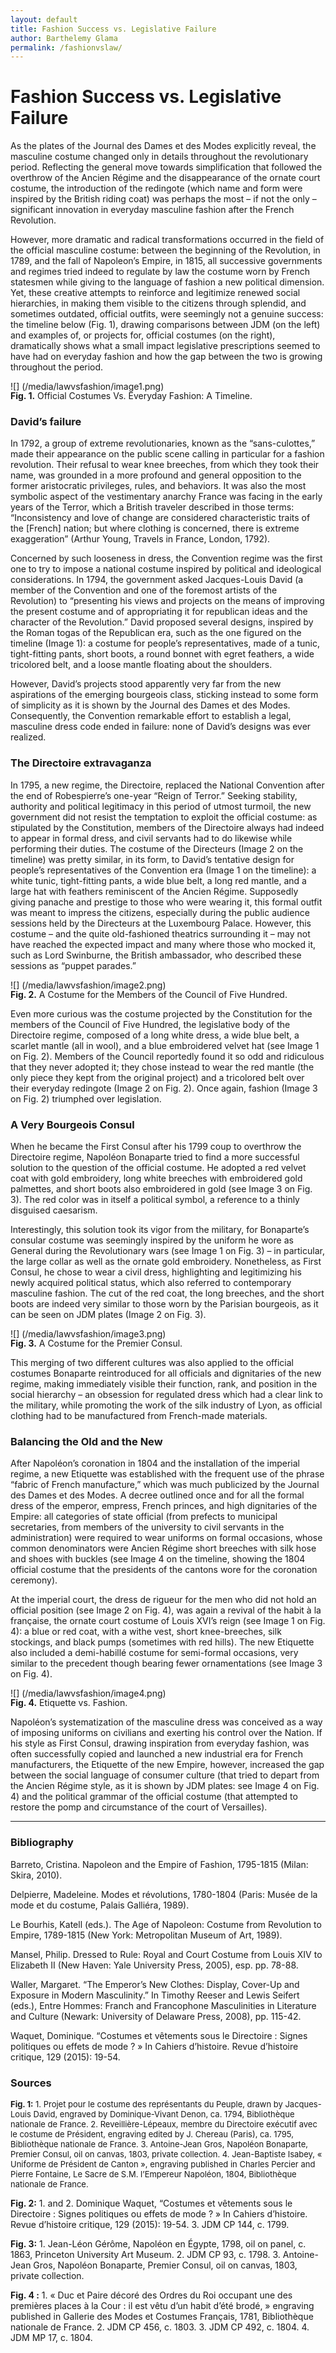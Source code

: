 ```yaml
---
layout: default
title: Fashion Success vs. Legislative Failure
author: Barthelemy Glama
permalink: /fashionvslaw/
---
```


# Fashion Success vs. Legislative Failure

As the plates of the Journal des Dames et des Modes explicitly reveal, the masculine costume changed only in details throughout the revolutionary period. Reflecting the general move towards simplification that followed the overthrow of the Ancien Régime and the disappearance of the ornate court costume, the introduction of the redingote (which name and form were inspired by the British riding coat) was perhaps the most – if not the only – significant innovation in everyday masculine fashion after the French Revolution.

However, more dramatic and radical transformations occurred in the field of the official masculine costume: between the beginning of the Revolution, in 1789, and the fall of Napoleon’s Empire, in 1815, all successive governments and regimes tried indeed to regulate by law the costume worn by French statesmen while giving to the language of fashion a new political dimension. Yet, these creative attempts to reinforce and legitimize renewed social hierarchies, in making them visible to the citizens through splendid, and sometimes outdated, official outfits, were seemingly not a genuine success: the timeline below (Fig. 1), drawing comparisons between JDM (on the left) and examples of, or projects for, official costumes (on the right), dramatically shows what a small impact legislative prescriptions seemed to have had on everyday fashion and how the gap between the two is growing throughout the period.

![] (/media/lawvsfashion/image1.png)

<p style="margin-top: -1rem"><b>Fig. 1.</b> Official Costumes Vs. Everyday Fashion: A Timeline.</p>

### David’s failure

In 1792, a group of extreme revolutionaries, known as the “sans-culottes,” made their appearance on the public scene calling in particular for a fashion revolution. Their refusal to wear knee breeches, from which they took their name, was grounded in a more profound and general opposition to the former aristocratic privileges, rules, and behaviors. It was also the most symbolic aspect of the vestimentary anarchy France was facing in the early years of the Terror, which a British traveler described in those terms: “Inconsistency and love of change are considered characteristic traits of the [French] nation; but where clothing is concerned, there is extreme exaggeration” (Arthur Young, Travels in France, London, 1792).

Concerned by such looseness in dress, the Convention regime was the first one to try to impose a national costume inspired by political and ideological considerations. In 1794, the government asked Jacques-Louis David (a member of the Convention and one of the foremost artists of the Revolution) to “presenting his views and projects on the means of improving the present costume and of appropriating it for republican ideas and the character of the Revolution.” David proposed several designs, inspired by the Roman togas of the Republican era, such as the one figured on the timeline (Image 1): a costume for people’s representatives, made of a tunic, tight-fitting pants, short boots, a round bonnet with egret feathers, a wide tricolored belt, and a loose mantle floating about the shoulders.

However, David’s projects stood apparently very far from the new aspirations of the emerging bourgeois class, sticking instead to some form of simplicity as it is shown by the Journal des Dames et des Modes. Consequently, the Convention remarkable effort to establish a legal, masculine dress code ended in failure: none of David’s designs was ever realized.
<br>

### The Directoire extravaganza

In 1795, a new regime, the Directoire, replaced the National Convention after the end of Robespierre’s one-year “Reign of Terror.” Seeking stability, authority and political legitimacy in this period of utmost turmoil, the new government did not resist the temptation to exploit the official costume: as stipulated by the Constitution, members of the Directoire always had indeed to appear in formal dress, and civil servants had to do likewise while performing their duties. The costume of the Directeurs (Image 2 on the timeline) was pretty similar, in its form, to David’s tentative design for people’s representatives of the Convention era (Image 1 on the timeline): a white tunic, tight-fitting pants, a wide blue belt, a long red mantle, and a large hat with feathers reminiscent of the Ancien Régime. Supposedly giving panache and prestige to those who were wearing it, this formal outfit was meant to impress the citizens, especially during the public audience sessions held by the Directeurs at the Luxembourg Palace. However, this costume – and the quite old-fashioned theatrics surrounding it – may not have reached the expected impact and many where those who mocked it, such as Lord Swinburne, the British ambassador, who described these sessions as “puppet parades.”

![] (/media/lawvsfashion/image2.png)

<p style="margin-top: -1rem"><b>Fig. 2.</b> A Costume for the Members of the Council of Five Hundred.</p>

Even more curious was the costume projected by the Constitution for the members of the Council of Five Hundred, the legislative body of the Directoire regime, composed of a long white dress, a wide blue belt, a scarlet mantle (all in wool), and a blue embroidered velvet hat (see Image 1 on Fig. 2). Members of the Council reportedly found it so odd and ridiculous that they never adopted it; they chose instead to wear the red mantle (the only piece they kept from the original project) and a tricolored belt over their everyday redingote (Image 2 on Fig. 2). Once again, fashion (Image 3 on Fig. 2) triumphed over legislation.
<br>

### A Very Bourgeois Consul

When he became the First Consul after his 1799 coup to overthrow the Directoire regime, Napoléon Bonaparte tried to find a more successful solution to the question of the official costume. He adopted a red velvet coat with gold embroidery, long white breeches with embroidered gold palmettes, and short boots also embroidered in gold (see Image 3 on Fig. 3). The red color was in itself a political symbol, a reference to a thinly disguised caesarism.

Interestingly, this solution took its vigor from the military, for Bonaparte’s consular costume was seemingly inspired by the uniform he wore as General during the Revolutionary wars (see Image 1 on Fig. 3) – in particular, the large collar as well as the ornate gold embroidery. Nonetheless, as First Consul, he chose to wear a civil dress, highlighting and legitimizing his newly acquired political status, which also referred to contemporary masculine fashion. The cut of the red coat, the long breeches, and the short boots are indeed very similar to those worn by the Parisian bourgeois, as it can be seen on JDM plates (Image 2 on Fig. 3).

![] (/media/lawvsfashion/image3.png)

<p style="margin-top: -1rem"><b>Fig. 3.</b> A Costume for the Premier Consul.</p>

This merging of two different cultures was also applied to the official costumes Bonaparte reintroduced for all officials and dignitaries of the new regime, making immediately visible their function, rank, and position in the social hierarchy – an obsession for regulated dress which had a clear link to the military, while promoting the work of the silk industry of Lyon, as official clothing had to be manufactured from French-made materials.
<br>

### Balancing the Old and the New

After Napoléon’s coronation in 1804 and the installation of the imperial regime, a new Etiquette was established with the frequent use of the phrase “fabric of French manufacture,” which was much publicized by the Journal des Dames et des Modes. A decree outlined once and for all the formal dress of the emperor, empress, French princes, and high dignitaries of the Empire: all categories of state official (from prefects to municipal secretaries, from members of the university to civil servants in the administration) were required to wear uniforms on formal occasions, whose common denominators were Ancien Régime short breeches with silk hose and shoes with buckles (see Image 4 on the timeline, showing the 1804 official costume that the presidents of the cantons wore for the coronation ceremony).

At the imperial court, the dress de rigueur for the men who did not hold an official position (see Image 2 on Fig. 4), was again a revival of the habit à la française, the ornate court costume of Louis XVI’s reign (see Image 1 on Fig. 4): a blue or red coat, with a withe vest, short knee-breeches, silk stockings, and black pumps (sometimes with red hills). The new Etiquette also included a demi-habillé costume for semi-formal occasions, very similar to the precedent though bearing fewer ornamentations (see Image 3 on Fig. 4).

![] (/media/lawvsfashion/image4.png)

<p style="margin-top: -1rem"><b>Fig. 4.</b> Etiquette vs. Fashion.</p>

Napoléon’s systematization of the masculine dress was conceived as a way of imposing uniforms on civilians and exerting his control over the Nation. If his style as First Consul, drawing inspiration from everyday fashion, was often successfully copied and launched a new industrial era for French manufacturers, the Etiquette of the new Empire, however, increased the gap between the social language of consumer culture (that tried to depart from the Ancien Régime style, as it is shown by JDM plates: see Image 4 on Fig. 4) and the political grammar of the official costume (that attempted to restore the pomp and circumstance of the court of Versailles). 
<br>

---

### Bibliography

Barreto, Cristina. Napoleon and the Empire of Fashion, 1795-1815 (Milan: Skira, 2010).

Delpierre, Madeleine. Modes et révolutions, 1780-1804 (Paris: Musée de la mode et du costume, Palais Galliéra, 1989).

Le Bourhis, Katell (eds.). The Age of Napoleon: Costume from Revolution to Empire, 1789-1815 (New York: Metropolitan Museum of Art, 1989).

Mansel, Philip. Dressed to Rule: Royal and Court Costume from Louis XIV to Elizabeth II (New Haven: Yale University Press, 2005), esp. pp. 78-88.

Waller, Margaret. “The Emperor’s New Clothes: Display, Cover-Up and Exposure in Modern Masculinity.” In Timothy Reeser and Lewis Seifert (eds.), Entre Hommes: Franch and Francophone Masculinities in Literature and Culture (Newark: University of Delaware Press, 2008), pp. 115-42.

Waquet, Dominique. “Costumes et vêtements sous le Directoire : Signes politiques ou effets de mode ? » In Cahiers d’histoire. Revue d’histoire critique, 129 (2015): 19-54. 
<br>

### Sources

<p style="font-size: small;">
<b>Fig. 1:</b> 1. Projet pour le costume des représentants du Peuple, drawn by Jacques-Louis David, engraved by Dominique-Vivant Denon, ca. 1794, Bibliothèque nationale de France. 2. Reveillière-Lépeaux, membre du Directoire exécutif avec le costume de Président, engraving edited by J. Chereau (Paris), ca. 1795, Bibliothèque nationale de France. 3. Antoine-Jean Gros, Napoléon Bonaparte, Premier Consul, oil on canvas, 1803, private collection. 4. Jean-Baptiste Isabey, « Uniforme de Président de Canton », engraving published in Charles Percier and Pierre Fontaine, Le Sacre de S.M. l’Empereur Napoléon, 1804, Bibliothèque nationale de France.

<b>Fig. 2:</b> 1. and 2. Dominique Waquet, “Costumes et vêtements sous le Directoire : Signes politiques ou effets de mode ? » In Cahiers d’histoire. Revue d’histoire critique, 129 (2015): 19-54. 3. JDM CP 144, c. 1799.

<b>Fig. 3:</b> 1. Jean-Léon Gérôme, Napoléon en Égypte, 1798, oil on panel, c. 1863, Princeton University Art Museum. 2. JDM CP 93, c. 1798. 3. Antoine-Jean Gros, Napoléon Bonaparte, Premier Consul, oil on canvas, 1803, private collection.

<b>Fig. 4 :</b> 1. « Duc et Paire décoré des Ordres du Roi occupant une des premières places à la Cour : il est vêtu d’un habit d’été brodé, » engraving published in Gallerie des Modes et Costumes Français, 1781, Bibliothèque nationale de France. 2. JDM CP 456, c. 1803. 3. JDM CP 492, c. 1804. 4. JDM MP 17, c. 1804.
</p>